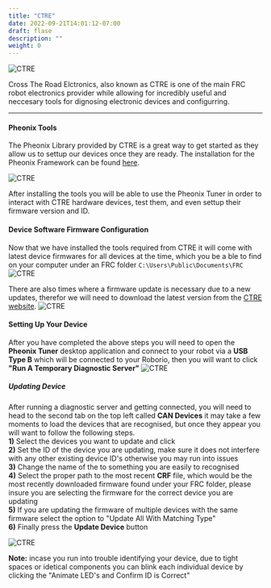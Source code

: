 ```yaml
---
title: "CTRE"
date: 2022-09-21T14:01:12-07:00
draft: flase
description: ""
weight: 0
---
```



![CTRE](/gifs/robotconfig/ctre.jpeg?width=200px&height=200px)

Cross The Road Elctronics, also known as CTRE is one of the main FRC robot electronics provider while allowing for incredibly useful and neccesary tools for dignosing electronic devices and configurring.

---


#### Pheonix Tools
The Pheonix Library provided by CTRE is a great way to get started as they allow us to settup our devices once they are ready. The installation for the Pheonix Framework can be found [here](https://store.ctr-electronics.com/software/).

![CTRE](/gifs/robotconfig/pheonix.jpg?classes=border,shadow)

After installing the tools you will be able to use the Pheonix Tuner in order to interact with CTRE hardware devices, test them, and even settup their firmware version and ID.  

#### Device Software Firmware Configuration
Now that we have installed the tools required from CTRE it will come with latest device firmwares for all devices at the time, which you be a ble to find on your computer under an FRC folder `C:\Users\Public\Documents\FRC`
![CTRE](/gifs/robotconfig/firmware.jpg?classes=border,shadow)


There are also times where a firmware update is necessary due to a new updates, therefor we will need to download the latest version from the [CTRE website](https://store.ctr-electronics.com/software/).
![CTRE](/gifs/robotconfig/firmwareUpdate.jpg?classes=border,shadow)

#### Setting Up Your Device
After you have completed the above steps you will need to open the **Pheonix Tuner** desktop application and connect to your robot via a **USB Type B** which will be connected to your Roborio, then you will want to click **"Run A Temporary Diagnostic Server"** 
![CTRE](/gifs/robotconfig/tuner.jpg?width=800px&classes=border,shadow)

##### Updating Device 
After running a diagnostic server and getting connected, you will need to head to the second tab on the top left called **CAN Devices** it may take a few moments to load the devices that are recognised, but once they appear you will want to follow the following steps.  
**1)** Select the devices you want to update  and click  
**2)** Set the ID of the device you are updating, make sure it does not interfere with any other existing device ID's otherwise you may run into issues  
**3)** Change the name of the to something you are easily to recognised   
**4)** Select the proper path to the most recent **CRF** file, which would be the most recently downloaded firmware found under your FRC folder, please insure you are selecting the firmware for the correct device you are updating  
**5)** If you are updating the firmware of multiple devices with the same firmware select the option to "Update All With Matching Type"  
**6)** Finally press the **Update Device** button

![CTRE](/gifs/robotconfig/deviceConfig.jpg?width=900px&classes=border,shadow)

**Note:** incase you run into trouble identifying your device, due to tight spaces or idetical components you can blink each individual device by clicking the "Animate LED's and Confirm ID is Correct"
